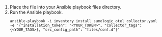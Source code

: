 1. Place the file into your Ansible playbook files directory.
2. Run the Ansible playbook.
    ```
    ansible-playbook -i inventory install_sumologic_otel_collector.yaml
    -e '{"installation_token": "<YOUR_TOKEN>", "collector_tags": {<YOUR_TAGS>}, "src_config_path": "files/conf.d"}'
    ```

